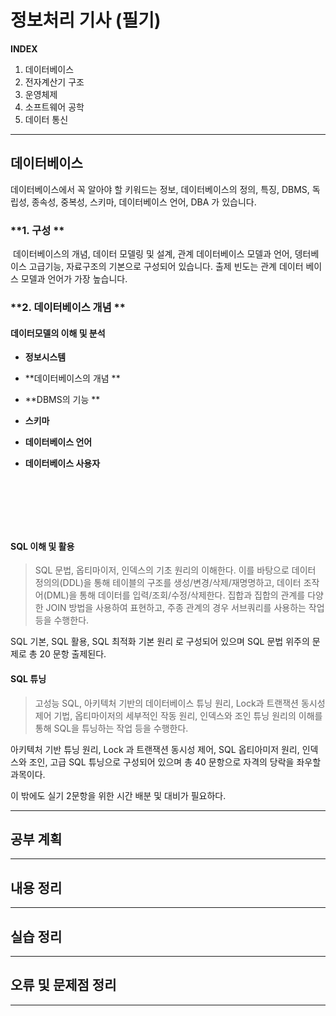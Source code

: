 # 정보처리 기사 (필기) 

   

   **INDEX**

1. 데이터베이스
2. 전자계산기 구조
3. 운영체제
4. 소프트웨어 공학
5. 데이터 통신

------



## 데이터베이스

데이터베이스에서 꼭 알아야 할 키워드는 정보, 데이터베이스의 정의, 특징, DBMS, 독립성, 종속성, 중복성, 스키마, 데이터베이스 언어, DBA 가 있습니다.  



### **1. 구성 **

​     데이터베이스의 개념, 데이터 모델링 및 설계, 관계 데이터베이스 모델과 언어, 뎅터베이스 고급기능, 자료구조의 기본으로 구성되어 있습니다. 출제 빈도는 관계 데이터 베이스 모델과 언어가 가장 높습니다.                                 





### **2. 데이터베이스 개념 **

#### 데이터모델의 이해 및 분석

- **정보시스템** 





- **데이터베이스의 개념 **







- **DBMS의 기능 **



- **스키마**







- **데이터베이스 언어**







- **데이터베이스 사용자**

  ​

  ​

  ​



#### SQL 이해 및 활용

> SQL 문법, 옵티마이저, 인덱스의 기초 원리의 이해한다. 이를 바탕으로 데이터 정의의(DDL)을 통해 테이블의 구조를 생성/변경/삭제/재명명하고, 데이터 조작어(DML)을 통해 데이터를 입력/조회/수정/삭제한다. 집합과 집합의 관계를 다양한 JOIN 방법을 사용하여 표현하고, 주종 관계의 경우 서브쿼리를 사용하는 작업 등을 수행한다.

SQL 기본, SQL 활용, SQL 최적화 기본 원리 로 구성되어 있으며 SQL 문법 위주의 문제로 총 20 문항 출제된다. 





#### SQL 튜닝

> 고성능 SQL, 아키텍처 기반의 데이터베이스 튜닝 원리, Lock과 트랜잭션 동시성 제어 기법, 옵티마이저의 세부적인 작동 원리, 인덱스와 조인 튜닝 원리의 이해를 통해 SQL을 튜닝하는 작업 등을 수행한다.

아키텍처 기반 튜닝 원리, Lock 과 트랜잭션 동시성 제어, SQL 옵티아미저 원리, 인덱스와 조인, 고급 SQL 튜닝으로 구성되어 있으며 총  40 문항으로 자격의 당락을 좌우할 과목이다. 



이 밖에도 실기 2문항을 위한 시간 배분 및 대비가 필요하다. 



------



## 공부 계획







------



## 내용 정리







------



## 실습 정리







------



## 오류 및 문제점 정리







------

